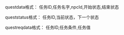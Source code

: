 questdata格式：
任务ID,任务名字,npcId,开始状态,结束状态

queststatus格式：
任务ID,当前状态，下一个状态

questreqdata格式：
任务ID,任务条件,任务值
